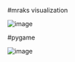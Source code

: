 #mraks visualization

![image](https://github.com/user-attachments/assets/4228c9b0-8872-4277-9571-efdbc8468ee1)

#pygame

![image](https://github.com/user-attachments/assets/5c8f1485-fdd3-4519-a79e-c9799ee048e6)
